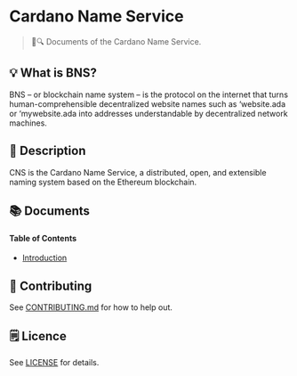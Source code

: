 # Cardano Name Service

> 📖🔍 Documents of the Cardano Name Service.

## 💡 What is BNS?
BNS – or blockchain name system – is the protocol on the internet that turns human-comprehensible decentralized website names such as ‘website.ada or ‘mywebsite.ada into addresses understandable by decentralized network machines.

## 📝 Description

CNS is the Cardano Name Service, a distributed, open, and extensible naming system based on the Ethereum blockchain.

## 📚 Documents

#### Table of Contents
-  [Introduction](./docs/INTRODUCTION.md)

## 📣 Contributing
See [CONTRIBUTING.md](./CONTRIBUTING.md) for how to help out.

## 🗒 Licence
See [LICENSE](./LICENSE) for details.
